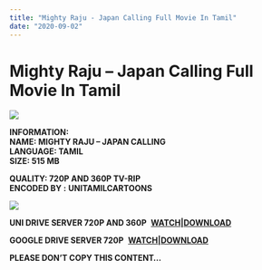 ```yaml
---
title: "Mighty Raju - Japan Calling Full Movie In Tamil"
date: "2020-09-02"
---
```


# Mighty Raju – Japan Calling Full Movie In Tamil

[![](https://1.bp.blogspot.com/-8R14SJhyczQ/X050roy85wI/AAAAAAAACsk/p8Bsh3k6NEM0TQ8ABdctVW-3WnWKrSfhACLcBGAsYHQ/w400-h223/Mighty{c48f4630022c0d57354920639953d21a0626fbbe35cb91b826b45669a52e752e}2BRaju{c48f4630022c0d57354920639953d21a0626fbbe35cb91b826b45669a52e752e}2BJapan{c48f4630022c0d57354920639953d21a0626fbbe35cb91b826b45669a52e752e}2BCalling.jpg)](https://1.bp.blogspot.com/-8R14SJhyczQ/X050roy85wI/AAAAAAAACsk/p8Bsh3k6NEM0TQ8ABdctVW-3WnWKrSfhACLcBGAsYHQ/s1618/Mighty{c48f4630022c0d57354920639953d21a0626fbbe35cb91b826b45669a52e752e}2BRaju{c48f4630022c0d57354920639953d21a0626fbbe35cb91b826b45669a52e752e}2BJapan{c48f4630022c0d57354920639953d21a0626fbbe35cb91b826b45669a52e752e}2BCalling.jpg)

**INFORMATION:  
NAME: MIGHTY RAJU – JAPAN CALLING  
LANGUAGE: TAMIL  
SIZE: 515 MB**

**QUALITY: 720P AND 360P TV-RIP  
ENCODED BY :** **UNITAMILCARTOONS**

[![](https://1.bp.blogspot.com/-WAIJWGA9w8s/X0507EO91UI/AAAAAAAACss/FYPl9s4u1-4Mi-0MjcAUH78x_GJ_Uxp1QCLcBGAsYHQ/w300-h400/Mighty{c48f4630022c0d57354920639953d21a0626fbbe35cb91b826b45669a52e752e}2BRaju{c48f4630022c0d57354920639953d21a0626fbbe35cb91b826b45669a52e752e}2BJapan{c48f4630022c0d57354920639953d21a0626fbbe35cb91b826b45669a52e752e}2BCalling.jpg)](https://1.bp.blogspot.com/-WAIJWGA9w8s/X0507EO91UI/AAAAAAAACss/FYPl9s4u1-4Mi-0MjcAUH78x_GJ_Uxp1QCLcBGAsYHQ/s2048/Mighty{c48f4630022c0d57354920639953d21a0626fbbe35cb91b826b45669a52e752e}2BRaju{c48f4630022c0d57354920639953d21a0626fbbe35cb91b826b45669a52e752e}2BJapan{c48f4630022c0d57354920639953d21a0626fbbe35cb91b826b45669a52e752e}2BCalling.jpg)

**UNI DRIVE SERVER 720P AND 360P**  **[WATCH](https://gplinks.co/MrbJw)|[DOWNLOAD](https://gplinks.co/f0I7J7)**

**GOOGLE DRIVE SERVER 720P**  **[WATCH|DOWNLOAD](https://gplinks.co/xaKoGW4W)**

**PLEASE DON’T COPY THIS CONTENT…**
